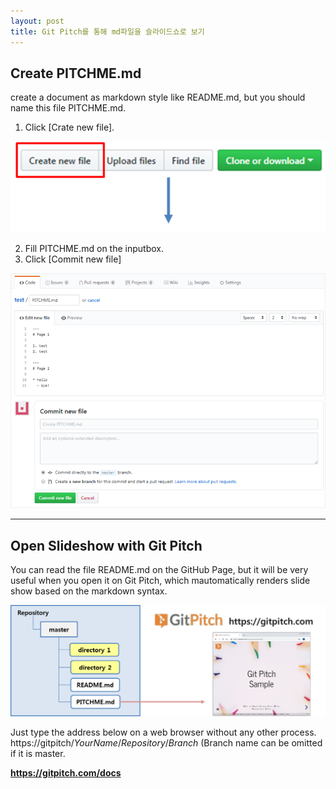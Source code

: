 ```yaml
---
layout: post
title: Git Pitch를 통해 md파일을 슬라이드쇼로 보기
---
```


## Create PITCHME.md

create a document as markdown style like README.md, but you should name this file PITCHME.md.

1. Click [Crate new file].

![Create PITCHME.md](../images/create_pitchme_1.png)

2. Fill PITCHME.md on the inputbox.
3. Click [Commit new file]

![Create PITCHME.md](../images/create_pitchme_2.png)

---

## Open Slideshow with Git Pitch

You can read the file README.md on the GitHub Page, but it will be very useful when you open it on Git Pitch, which mautomatically renders slide show based on the markdown syntax.

![Open GitHub md file from GitPitch](../images/github_to_gitpitch.png)

Just type the address below on a web browser without any other process.
https://gitpitch/*YourName*/*Repository*/*Branch*
(Branch name can be omitted if it is master.

**https://gitpitch.com/docs**
